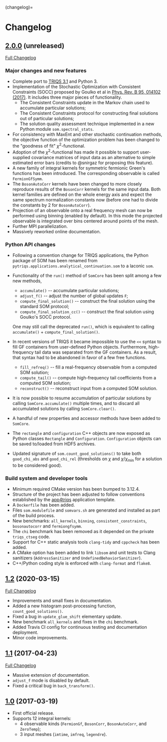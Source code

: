 (changelog)=

# Changelog

## [2.0.0](https://github.com/krivenko/som/tree/2.0.0) (unreleased)
[Full Changelog](https://github.com/krivenko/som/compare/1.2..2.0.0)

### Major changes and new features

- Complete port to [TRIQS 3.1](
  https://github.com/TRIQS/triqs/releases/tag/3.1.0) and Python 3.
- Implementation of the Stochastic Optimization with Consistent Constraints
  (SOCC) proposed by Goulko et al in [Phys. Rev. B 95, 014102 (2017)](
  https://doi.org/10.1103/PhysRevB.95.014102). It includes three major pieces
  of functionality.
  * The Consistent Constraints update in the Markov chain used to accumulate
    particular solutions;
  * The Consistent Constraints protocol for constructing final solutions out of
    particular solutions;
  * The solution quality assessment technique implemented in a new Python module
    `som.spectral_stats`.
- For consistency with MaxEnt and other stochastic continuation methods, the
  objective function of the optimization problem has been changed to the
  "goodness of fit" $\chi^2$-functional.
- Adoption of the $\chi^2$-functional has made it possible to support user-supplied
  covariance matrices of input data as an alternative to simple estimated error
  bars (credits to @snirgaz for proposing this feature).
- A new family of integral kernels for symmetric fermionic Green's functions has
  been introduced. The corresponding observable is called `FermionGfSymm`.
- The `BosonAutoCorr` kernels have been changed to more closely reproduce
  results of the `BosonCorr` kernels for the same input data. Both kernel
  families are defined on the whole energy axis and expect the same spectrum
  normalization constants now (before one had to divide the constants by 2 for
  `BosonAutoCorr`).
- Projection of an observable onto a real frequency mesh can now be
  performed using binning (enabled by default). In this mode the projected
  observable is integrated over bins centered around points of the mesh.
- Further MPI parallelization.
- Massively reworked online documentation.

### Python API changes

- Following a convention change for TRIQS applications, the Python package of
  SOM has been renamed from `pytriqs.applications.analytical_continuation.som`
  to a laconic `som`.
- Functionality of the `run()` method of `SomCore` has been split among a
  few new methods,
  * `accumulate()` -- accumulate particular solutions;
  * `adjust_f()` -- adjust the number of global updates `F`;
  * `compute_final_solution()` -- construct the final solution using the
    standard SOM protocol;
  * `compute_final_solution_cc()` -- construct the final solution using
    Goulko's SOCC protocol.

  One may still call the deprecated `run()`, which is equivalent to calling
  `accumulate()` + `compute_final_solution()`.
- In recent versions of TRIQS it became impossible to use the `<<` syntax to
  fill GF containers from user-defined Python objects. Furthermore,
  high-frequency tail data was separated from the GF containers. As a result,
  that syntax had to be abandoned in favor of a few free functions.
  * `fill_refreq()` -- fill a real-frequency observable from a computed SOM
    solution;
  * `compute_tail()` -- compute high-frequency tail coefficients from a
    computed SOM solution;
  * `reconstruct()` -- reconstruct input from a computed SOM solution.
- It is now possible to resume accumulation of particular solutions by calling
  `SomCore.accumulate()` multiple times, and to discard all accumulated
  solutions by calling `SomCore.clear()`.
- A handful of new properties and accessor methods have been added to `SomCore`.
- The `rectangle` and `configuration` C++ objects are now exposed as Python
  classes `Rectangle` and `Configuration`. `Configuration` objects can be saved
  to/loaded from HDF5 archives.
- Updated signature of `som.count_good_solutions()` to take both
  `good_chi_abs` and `good_chi_rel` (thresholds on $\chi$ and
  $\chi/\chi_\mathrm{min}$ for a solution to be considered good).

### Build system and developer tools

- Minimum required CMake version has been bumped to 3.12.4.
- Structure of the project has been adjusted to follow conventions established
  by the [app4triqs](https://github.com/TRIQS/app4triqs) application template.
- A `Dockerfile` has been added.
- Files `som.modulefile` and `somvars.sh` are generated and installed as part
  of the build process.
- New benchmarks: `all_kernels`, `binning`, `consistent_constraints`,
  `bosonautocorr` and `fermiongfsymm`.
- The `chi` benchmark has been removed as it depended on the private
  `triqs_ctseg` code.
- Support for C++ static analysis tools `clang-tidy` and `cppcheck` has been
  added.
- A CMake option has been added to link `libsom` and unit tests to Clang
  sanitizers (`AddressSanitizer` and `UndefinedBehaviorSanitizer`).
- C++/Python coding style is enforced with `clang-format` and `flake8`.

## [1.2](https://github.com/krivenko/som/tree/1.2) (2020-03-15)
[Full Changelog](https://github.com/krivenko/som/compare/1.1...1.2)

- Improvements and small fixes in documentation.
- Added a new histogram post-processing function, `count_good_solutions()`.
- Fixed a bug in `update_glue_shift` elementary update.
- New benchmark `all_kernels` and fixes in the `chi` benchmark.
- Added Travis CI config for continuous testing and documentation deployment.
- Minor code improvements.

## [1.1](https://github.com/krivenko/som/tree/1.1) (2017-04-23)
[Full Changelog](https://github.com/krivenko/som/compare/1.0...1.1)

- Massive extension of documentation.
- `adjust_f` mode is disabled by default.
- Fixed a critical bug in `back_transform()`.

## [1.0](https://github.com/krivenko/som/tree/1.0) (2017-03-19)

- First official release.
- Supports 12 integral kernels:
    * 4 observable kinds (`FermionGf`, `BosonCorr`, `BosonAutoCorr`, and `ZeroTemp`);
    * 3 input meshes (`imtime`, `imfreq`, `legendre`).
